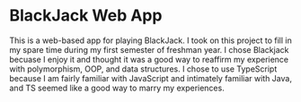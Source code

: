 # BlackJack Web App
This is a web-based app for playing BlackJack.  I took on this project to fill in my spare time during my first semester of freshman year.  I chose Blackjack becuase I enjoy it and thought it was a good way to reaffirm my experience with polymorphism, OOP, and data structures.  I chose to use TypeScript because I am fairly familiar with JavaScript and intimately familiar with Java, and TS seemed like a good way to marry my experiences.

